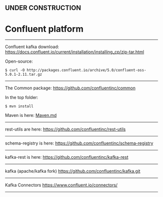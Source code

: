 

## UNDER CONSTRUCTION

# Confluent platform



---

Confluent kafka download:
https://docs.confluent.io/current/installation/installing_cp/zip-tar.html

Open-source:

    $ curl -O http://packages.confluent.io/archive/5.0/confluent-oss-5.0.1-2.11.tar.gz

---

The Common package:
https://github.com/confluentinc/common

In the top folder:

    $ mvn install
    
Maven is here: [Maven.md](Maven.md)
    
---
    
rest-utils are here:
https://github.com/confluentinc/rest-utils

---

schema-registry is here:
https://github.com/confluentinc/schema-registry

---

kafka-rest is here:
https://github.com/confluentinc/kafka-rest

---

kafka (apache/kafka fork)
https://github.com/confluentinc/kafka.git

---

Kafka Connectors
https://www.confluent.io/connectors/

---